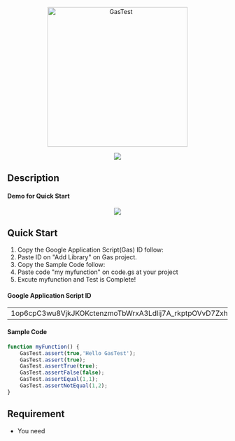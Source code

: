 
<p align="center">
    <img src="https://github.com/Tsukimori-Izumi/GasTest/assets/39443516/e216a86f-d2b1-4633-847b-1e19de6ba316" alt="GasTest" height="320" width="320"/>
</p>
<p align="center">
<a href='https://github.com/google/clasp'>
    <img src='https://img.shields.io/badge/built%20with-clasp-4285f4.svg'>
</a>
</p>

## Description

#### Demo for Quick Start
<p align="center">
<a href='https://www.youtube.com/watch?v=13LmUtWeyTo' target="_blank">
    <img src='https://img.youtube.com/vi/13LmUtWeyTo/0.jpg'>
</a>
</p>

## Quick Start

1. Copy the Google Application Script(Gas) ID follow:
2. Paste ID on "Add Library" on Gas project.
3. Copy the Sample Code follow:
4. Paste code "my myfunction" on code.gs at your project
5. Excute myfunction and Test is Complete!

#### Google Application Script ID
<table>
  <tr>
    <td align="center">
        1op6cpC3wu8VjkJKOKctenzmoTbWrxA3Ldlij7A_rkptpOVvD7Zxhx_9e
    </td>
  </tr>
</table>

#### Sample Code
```javascript
function myFunction() {
    GasTest.assert(true,'Hello GasTest');
    GasTest.assert(true);
    GasTest.assertTrue(true);
    GasTest.assertFalse(false);
    GasTest.assertEqual(1,1);
    GasTest.assertNotEqual(1,2);
}
```

## Requirement
- You need 
